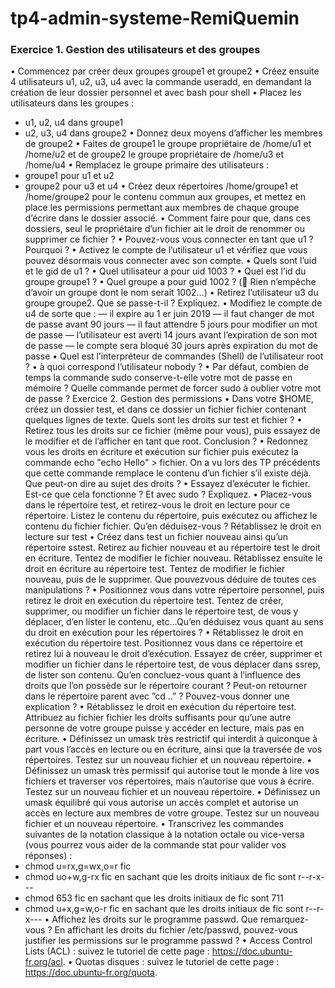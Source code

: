 # tp4-admin-systeme-RemiQuemin


### Exercice 1. Gestion des utilisateurs et des groupes
• Commencez par créer deux groupes groupe1 et groupe2
• Créez ensuite 4 utilisateurs u1, u2, u3, u4 avec la commande useradd, en demandant la création de
leur dossier personnel et avec bash pour shell
• Placez les utilisateurs dans les groupes :
- u1, u2, u4 dans groupe1
- u2, u3, u4 dans groupe2
• Donnez deux moyens d’afficher les membres de groupe2
• Faites de groupe1 le groupe propriétaire de /home/u1 et /home/u2 et de groupe2 le groupe propriétaire
de /home/u3 et /home/u4
• Remplacez le groupe primaire des utilisateurs :
- groupe1 pour u1 et u2
- groupe2 pour u3 et u4
• Créez deux répertoires /home/groupe1 et /home/groupe2 pour le contenu commun aux groupes, et
mettez en place les permissions permettant aux membres de chaque groupe d’écrire dans le dossier
associé.
• Comment faire pour que, dans ces dossiers, seul le propriétaire d’un fichier ait le droit de renommer
ou supprimer ce fichier ?
• Pouvez-vous vous connecter en tant que u1 ? Pourquoi ?
• Activez le compte de l’utilisateur u1 et vérifiez que vous pouvez désormais vous connecter avec son
compte.
• Quels sont l’uid et le gid de u1 ?
• Quel utilisateur a pour uid 1003 ?
• Quel est l’id du groupe groupe1 ?
• Quel groupe a pour guid 1002 ? ( Rien n’empêche d’avoir un groupe dont le nom serait 1002...)
• Retirez l’utilisateur u3 du groupe groupe2. Que se passe-t-il ? Expliquez.
• Modifiez le compte de u4 de sorte que :
— il expire au 1
er juin 2019
— il faut changer de mot de passe avant 90 jours
— il faut attendre 5 jours pour modifier un mot de passe
— l’utilisateur est averti 14 jours avant l’expiration de son mot de passe
— le compte sera bloqué 30 jours après expiration du mot de passe
• Quel est l’interpréteur de commandes (Shell) de l’utilisateur root ?
• à quoi correspond l’utilisateur nobody ?
• Par défaut, combien de temps la commande sudo conserve-t-elle votre mot de passe en mémoire ?
Quelle commande permet de forcer sudo à oublier votre mot de passe ?
Exercice 2. Gestion des permissions
• Dans votre $HOME, créez un dossier test, et dans ce dossier un fichier fichier contenant quelques
lignes de texte. Quels sont les droits sur test et fichier ?
• Retirez tous les droits sur ce fichier (même pour vous), puis essayez de le modifier et de l’afficher en
tant que root. Conclusion ?
• Redonnez vous les droits en écriture et exécution sur fichier puis exécutez la commande echo "echo
Hello" > fichier. On a vu lors des TP précédents que cette commande remplace le contenu d’un
fichier s’il existe déjà. Que peut-on dire au sujet des droits ?
• Essayez d’exécuter le fichier. Est-ce que cela fonctionne ? Et avec sudo ? Expliquez.
• Placez-vous dans le répertoire test, et retirez-vous le droit en lecture pour ce répertoire. Listez le
contenu du répertoire, puis exécutez ou affichez le contenu du fichier fichier. Qu’en déduisez-vous ?
Rétablissez le droit en lecture sur test
• Créez dans test un fichier nouveau ainsi qu’un répertoire sstest. Retirez au fichier nouveau et au
répertoire test le droit en écriture. Tentez de modifier le fichier nouveau. Rétablissez ensuite le droit
en écriture au répertoire test. Tentez de modifier le fichier nouveau, puis de le supprimer. Que pouvezvous déduire de toutes ces manipulations ?
• Positionnez vous dans votre répertoire personnel, puis retirez le droit en exécution du répertoire test.
Tentez de créer, supprimer, ou modifier un fichier dans le répertoire test, de vous y déplacer, d’en
lister le contenu, etc…Qu’en déduisez vous quant au sens du droit en exécution pour les répertoires ?
• Rétablissez le droit en exécution du répertoire test. Positionnez vous dans ce répertoire et retirez lui
à nouveau le droit d’exécution. Essayez de créer, supprimer et modifier un fichier dans le répertoire
test, de vous déplacer dans ssrep, de lister son contenu. Qu’en concluez-vous quant à l’influence des
droits que l’on possède sur le répertoire courant ? Peut-on retourner dans le répertoire parent avec ”cd
..” ? Pouvez-vous donner une explication ?
• Rétablissez le droit en exécution du répertoire test. Attribuez au fichier fichier les droits suffisants
pour qu’une autre personne de votre groupe puisse y accéder en lecture, mais pas en écriture.
• Définissez un umask très restrictif qui interdit à quiconque à part vous l’accès en lecture ou en écriture,
ainsi que la traversée de vos répertoires. Testez sur un nouveau fichier et un nouveau répertoire.
• Définissez un umask très permissif qui autorise tout le monde à lire vos fichiers et traverser vos répertoires, mais n’autorise que vous à écrire. Testez sur un nouveau fichier et un nouveau répertoire.
• Définissez un umask équilibré qui vous autorise un accès complet et autorise un accès en lecture aux
membres de votre groupe. Testez sur un nouveau fichier et un nouveau répertoire.
• Transcrivez les commandes suivantes de la notation classique à la notation octale ou vice-versa (vous
pourrez vous aider de la commande stat pour valider vos réponses) :
- chmod u=rx,g=wx,o=r fic
- chmod uo+w,g-rx fic en sachant que les droits initiaux de fic sont r--r-x---
- chmod 653 fic en sachant que les droits initiaux de fic sont 711
- chmod u+x,g=w,o-r fic en sachant que les droits initiaux de fic sont r--r-x---
• Affichez les droits sur le programme passwd. Que remarquez-vous ? En affichant les droits du fichier
/etc/passwd, pouvez-vous justifier les permissions sur le programme passwd ?
• Access Control Lists (ACL) : suivez le tutoriel de cette page : https://doc.ubuntu-fr.org/acl.
• Quotas disques : suivez le tutoriel de cette page : https://doc.ubuntu-fr.org/quota.
